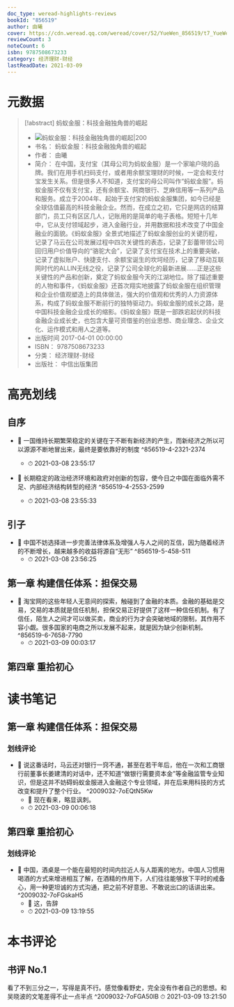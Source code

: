 ```yaml
---
doc_type: weread-highlights-reviews
bookId: "856519"
author: 由曦
cover: https://cdn.weread.qq.com/weread/cover/52/YueWen_856519/t7_YueWen_856519.jpg
reviewCount: 3
noteCount: 6
isbn: 9787508673233
category: 经济理财-财经
lastReadDate: 2021-03-09
---
```

# 元数据
> [!abstract] 蚂蚁金服：科技金融独角兽的崛起
> - ![ 蚂蚁金服：科技金融独角兽的崛起|200](https://cdn.weread.qq.com/weread/cover/52/YueWen_856519/t7_YueWen_856519.jpg)
> - 书名： 蚂蚁金服：科技金融独角兽的崛起
> - 作者： 由曦
> - 简介： 在中国，支付宝（其母公司为蚂蚁金服）是一个家喻户晓的品牌。我们在用手机扫码支付，或者用余额宝理财的时候，一定会和支付宝发生关系。但是很多人不知道，支付宝的母公司叫作“蚂蚁金服”。蚂蚁金服不仅有支付宝，还有余额宝、网商银行、芝麻信用等一系列产品和服务。成立于2004年、起始于支付宝的蚂蚁金服集团，如今已经是全球估值最高的科技金融企业。然而，在成立之初，它只是网店的结算部门，员工只有区区几人，记账用的是简单的电子表格。短短十几年中，它从支付领域起步，进入金融行业，并用数据和技术改变了中国金融业的面貌。《蚂蚁金服》全景式地描述了蚂蚁金服创业的关键历程，记录了马云在公司发展过程中四次关键性的表态，记录了彭蕾带领公司回归用户价值导向的“骆驼大会”，记录了支付宝在技术上的重要突破，记录了虚拟账户、快捷支付、余额宝诞生的坎坷经历，记录了移动互联网时代的ALLIN无线之役，记录了公司全球化的最新进展......正是这些关键性的产品和创新，奠定了蚂蚁金服今天的江湖地位。除了描述重要的人物和事件，《蚂蚁金服》还首次翔实地披露了蚂蚁金服在组织管理和企业价值观塑造上的具体做法，强大的价值观和优秀的人力资源体系，构成了蚂蚁金服不断前行的独特驱动力。蚂蚁金服的成长之路，是中国科技金融企业成长的缩影。《蚂蚁金服》既是一部跌宕起伏的科技金融企业成长史，也包含大量可资借鉴的创业思想、商业理念、企业文化、运作模式和用人之道等。
> - 出版时间 2017-04-01 00:00:00
> - ISBN： 9787508673233
> - 分类： 经济理财-财经
> - 出版社： 中信出版集团

# 高亮划线

## 自序


- 📌 一国维持长期繁荣稳定的关键在于不断有新经济的产生，而新经济之所以可以源源不断地冒出来，最终是要依靠好的制度 ^856519-4-2321-2374
    - ⏱ 2021-03-08 23:55:17 

- 📌 长期稳定的政治经济环境和政府对创新的包容，使今日之中国在面临外需不足、内部经济结构转型的经济 ^856519-4-2553-2599
    - ⏱ 2021-03-08 23:55:33 
## 引子


- 📌 中国不妨选择进一步完善法律体系及增强人与人之间的互信，因为随着经济的不断增长，越来越多的收益将源自“无形” ^856519-5-458-511
    - ⏱ 2021-03-08 23:56:25 
## 第一章 构建信任体系：担保交易


- 📌 淘宝网的这些年轻人无意间的探索，触碰到了金融的本质。金融的基础是交易，交易的本质就是信任机制，担保交易正好提供了这样一种信任机制。有了信任，陌生人之间才可以做买卖，商业的行为才会突破地域的限制，其作用不容小觑。很多国家的电商之所以发展不起来，就是因为缺少创新机制。 ^856519-6-7658-7790
    - ⏱ 2021-03-09 00:03:17 
 
## 第四章 重拾初心

 
# 读书笔记

## 第一章 构建信任体系：担保交易

### 划线评论
- 📌 说这番话时，马云还对银行一窍不通，甚至在若干年后，他在一次和工商银行前董事长姜建清的对话中，还不知道“做银行需要资本金”等金融监管专业知识，但是这并不妨碍蚂蚁金服进入金融这个专业领域，并在后来用科技的方式改变和提升了整个行业。  ^2009032-7oEQtN5Kw
    - 💭 现在看来，略显讽刺。
    - ⏱ 2021-03-09 00:06:18
   
## 第四章 重拾初心

### 划线评论
- 📌 中国，酒桌是一个能在最短的时间内拉近人与人距离的地方。中国人习惯用喝酒的方式来增进相互了解，在酒精的作用下，人们往往能够放下平时的戒备心，用一种更坦诚的方式沟通，把之前不好意思、不敢说出口的话讲出来。  ^2009032-7oFGskaH5
    - 💭 这，告辞
    - ⏱ 2021-03-09 13:19:55
   
# 本书评论

## 书评 No.1 
看了不到三分之一，写得是真不行。感觉像看野史，完全没有作者自己的思想。和吴晓波的文笔差得不止一点半点  ^2009032-7oFGA50lB
⏱ 2021-03-09 13:21:50
